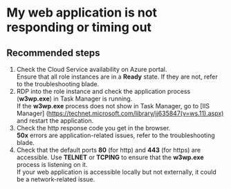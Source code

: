 <properties 
	pageTitle="My web application is not responding or timing out"
	description="My web application is not responding or timing out"
	service="microsoft.classiccompute"
	resource="domainnames"
	authors="jluk"
	displayOrder="5"
	selfHelpType="resource"
	supportTopicIds=""
	resourceTags=""	 
	productPesIds=""
	cloudEnvironments="public"
/>

# My web application is not responding or timing out

## **Recommended steps**
1.	Check the Cloud Service availability on Azure portal. <br>
Ensure that all role instances are in a **Ready** state. If they are not, refer to the troubleshooting blade.
2.	RDP into the role instance and check the application process (**w3wp.exe**) in Task Manager is running. <br>
If the **w3wp.exe** process does not show in Task Manager, go to [IIS Manager] (https://technet.microsoft.com/library/jj635847(v=ws.11).aspx) and restart the application.
3.	Check the http response code you get in the browser. <br>
**50x** errors are application-related issues, refer to the troubleshooting blade.
4.	Check that the default ports **80** (for http) and **443** (for https) are accessible. Use **TELNET** or **TCPING** to ensure that the **w3wp.exe** process is listening on it. <br>
If your web application is accessible locally but not externally, it could be a network-related issue. 
